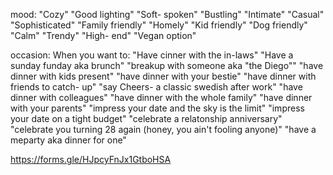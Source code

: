 mood:
"Cozy"
"Good lighting"
"Soft- spoken"
"Bustling"
"Intimate"
"Casual"
"Sophisticated"
"Family friendly"
"Homely"
"Kid friendly"
"Dog friendly"
"Calm"
"Trendy"
"High- end"
"Vegan option"

occasion:
When you want to:
"Have cinner with the in-laws"
"Have a sunday funday aka brunch"
"breakup with someone aka "the Diego""
"have dinner with kids present"
"have dinner with your bestie"
"have dinner with friends to catch- up"
"say Cheers- a classic swedish after work"
"have dinner with colleagues"
"have dinner with the whole family"
"have dinner with your parents"
"impress your date and the sky is the limit"
"impress your date on a tight budget"
"celebrate a relatonship anniversary"
"celebrate you turning 28 again (honey, you ain't fooling anyone)"
"have a meparty aka dinner for one"

https://forms.gle/HJpcyFnJx1GtboHSA